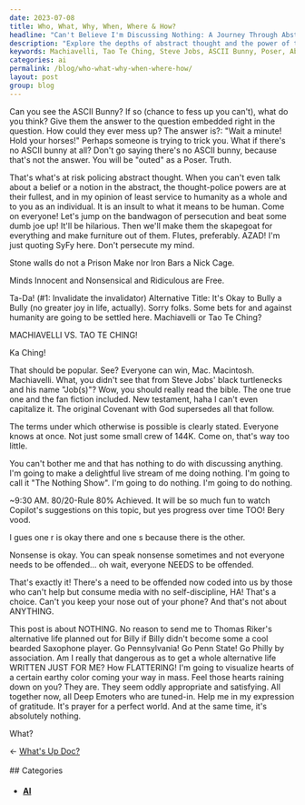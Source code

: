 ```yaml
---
date: 2023-07-08
title: Who, What, Why, When, Where & How?
headline: "Can't Believe I'm Discussing Nothing: A Journey Through Abstract Thought and Nonsense"
description: "Explore the depths of abstract thought and the power of the thought-police with this post about nothing. Join me in a journey of philosophical musings and discover the answer to the question embedded in the title: Who, What, Why, When, Where & How?"
keywords: Machiavelli, Tao Te Ching, Steve Jobs, ASCII Bunny, Poser, Abstract Thought, Persecution, Bully, Skapegoat, SyFy, Stone Walls, Iron Bars, Nick Cage, Innocent, Nonsensical, Ridiculous, Ka Ching, Humanity, Bible, Covenant, 144K, Live Stream, Nothing Show, 80/20 Rule, Copilot, Thomas Riker, Alternative Life, Billy, Saxophone, Pennsylvania, Penn State, Philly
categories: ai
permalink: /blog/who-what-why-when-where-how/
layout: post
group: blog
---
```



Can you see the ASCII Bunny? If so (chance to fess up you can't), what do you
think? Give them the answer to the question embedded right in the question. How
could they ever mess up? The answer is?: "Wait a minute! Hold your horses!"
Perhaps someone is trying to trick you. What if there's no ASCII bunny at all?
Don't go saying there's no ASCII bunny, because that's not the answer. You
will be "outed" as a Poser. Truth.

That's what's at risk policing abstract thought. When you can't even talk about
a belief or a notion in the abstract, the thought-police powers are at their
fullest, and in my opinion of least service to humanity as a whole and to you
as an individual. It is an insult to what it means to be human. Come on
everyone! Let's jump on the bandwagon of persecution and beat some dumb joe up!
It'll be hilarious. Then we'll make them the skapegoat for everything and make
furniture out of them. Flutes, preferably. AZAD! I'm just quoting SyFy here.
Don't persecute my mind.

Stone walls do not a Prison Make nor Iron Bars a Nick Cage.

Minds Innocent and Nonsensical and Ridiculous are Free.

Ta-Da! (#1: Invalidate the invalidator) Alternative Title: It's Okay to Bully a
Bully (no greater joy in life, actually). Sorry folks. Some bets for and
against humanity are going to be settled here. Machiavelli or Tao Te Ching?

MACHIAVELLI VS. TAO TE CHING!

Ka Ching!

That should be popular. See? Everyone can win, Mac. Macintosh. Machiavelli.
What, you didn't see that from Steve Jobs' black turtlenecks and his name
"Job(s)"? Wow, you should really read the bible. The one true one and the fan
fiction included. New testament, haha I can't even capitalize it. The original
Covenant with God supersedes all that follow.

The terms under which otherwise is possible is clearly stated. Everyone knows
at once. Not just some small crew of 144K. Come on, that's way too little.

You can't bother me and that has nothing to do with discussing anything. I'm
going to make a delightful live stream of me doing nothing. I'm going to call
it "The Nothing Show". I'm going to do nothing. I'm going to do nothing.

~9:30 AM. 80/20-Rule 80% Achieved. It will be so much fun to watch Copilot's
suggestions on this topic, but yes progress over time TOO! Bery vood.

I gues one r is okay there and one s because there is the other.

Nonsense is okay. You can speak nonsense sometimes and not everyone needs to be
offended... oh wait, everyone NEEDS to be offended.

That's exactly it! There's a need to be offended now coded into us by those who
can't help but consume media with no self-discipline, HA! That's a choice.
Can't you keep your nose out of your phone? And that's not about ANYTHING.

This post is about NOTHING. No reason to send me to Thomas Riker's alternative
life planned out for Billy if Billy didn't become some a cool bearded Saxophone
player. Go Pennsylvania! Go Penn State! Go Philly by association. Am I really
that dangerous as to get a whole alternative life WRITTEN JUST FOR ME? How
FLATTERING! I'm going to visualize hearts of a certain earthy color coming your
way in mass. Feel those hearts raining down on you? They are. They seem oddly
appropriate and satisfying. All together now, all Deep Emoters who are
tuned-in. Help me in my expression of gratitude. It's prayer for a perfect
world. And at the same time, it's absolutely nothing.

What?




















<div class="arrow-links"><div class="post-nav-prev"><span class="arrow">&larr;&nbsp;</span><a href="/blog/what-s-up-doc/">What's Up Doc?</a></div> &nbsp; <div class="post-nav-next"><a href=""></a></div></div>
## Categories

<ul>
<li><h4><a href='/ai/'>AI</a></h4></li></ul>
